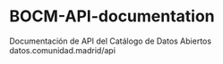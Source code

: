 # BOCM-API-documentation
Documentación de API del Catálogo de Datos Abiertos datos.comunidad.madrid/api
